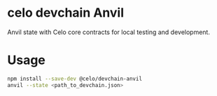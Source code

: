 # celo devchain Anvil

Anvil state with Celo core contracts for local testing and development.

# Usage

```bash
npm install --save-dev @celo/devchain-anvil
anvil --state <path_to_devchain.json>
```
